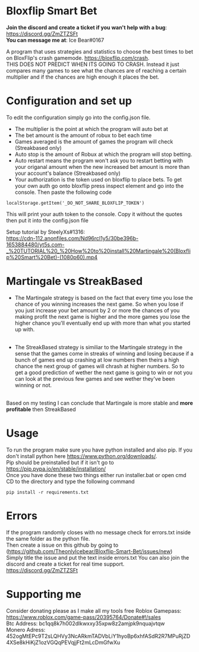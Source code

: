 # Bloxflip Smart Bet
**Join the discord and create a ticket if you wan't help with a bug**: https://discord.gg/ZmZTZSFt <br>
**You can message me at**: Ice Bear#0167

A program that uses strategies and statistics to choose the best times to bet on BloxFlip's crash gamemode. https://bloxflip.com/crash. <br>
THIS DOES NOT PREDICT WHEN ITS GOING TO CRASH. Instead it just compares many games to see what the chances are of reaching a certain multiplier and if the chances are high enough it places the bet. <br>

# Configuration and set up
To edit the configuration simply go into the config.json file. 
- The multiplier is the point at which the program will auto bet at 
- The bet amount is the amount of robux to bet each time
- Games averaged is the amount of games the program will check (Streakbased only)
- Auto stop is the amount of Robux at which the program will stop betting.
- Auto restart means the program won't ask you to restart betting with your origanal amount when the new increased bet amount is more than your account's balance (Streakbased only)
- Your authorization is the token used on bloxflip to place bets. To get your own auth go onto bloxflip press inspect element and go into the console. Then paste the following code
```
localStorage.getItem('_DO_NOT_SHARE_BLOXFLIP_TOKEN')
```
 This will print your auth token to the console. Copy it without the quotes then put it into the config.json file

Setup tutorial by SteelyXs#1316: <br>
https://cdn-112.anonfiles.com/Nd96rcl1y5/30be396b-1653884480/yt5s.com-_%20TUTORIAL%20_%20How%20to%20install%20Martingale%20(Bloxflip%20Smart%20Bet)-(1080p60).mp4
# Martingale vs StreakBased
- The Martingale strategy is based on the fact that every time you lose the chance of you winning increases the next game. So when you lose if you just increase your bet amount by 2 or more the chances of you making profit the next game is higher and the more games you lose the higher chance you'll eventually end up with more than what you started up with. <br> <br>

- The StreakBased strategy is similiar to the Martingale strategy in the sense that the games come in streaks of winning and losing because if a bunch of games end up crashing at low numbers then theirs a high chance the next group of games will chrash at higher numbers. So to get a good prediction of wether the next game is going to win or not you can look at the previous few games and see wether they've been winning or not. <br> <br>

Based on my testing I can conclude that Martingale is more stable and **more profitable** then StreakBased
# Usage
To run the program make sure you have python installed and also pip. If you don't install python here https://www.python.org/downloads/. <br>
Pip should be preinstalled but if it isn't go to  https://pip.pypa.io/en/stable/installation/ <br>
Once you have done these two things either run installer.bat or open cmd CD to the directory and type the following command
```
pip install -r requirements.txt
```
# Errors
If the program randomly closes with no message check for errors.txt inside the same folder as the python file. <br>
Then create a issue on this github by going to (https://github.com/TheonlyIcebear/Bloxflip-Smart-Bet/issues/new) <br>
Simply title the issue and put the text inside errors.txt
You can also join the discord and create a ticket for real time support. https://discord.gg/ZmZTZSFt
# Supporting me
Consider donating please as I make all my tools free 
Roblox Gamepass: https://www.roblox.com/game-pass/20395764/Donate#!/sales <br>
Btc Address: bc1qq8k7h002dlkwxxy35xpw8z2amjpk9nquajvtqw <br>
Monero Adress: 452ogMtEPc9T2sLQHVy3NcARkmTADVbLiY1hyoBp6xhfASdR2R7MPuRjZD4XSe8kHiKjZ1ozVGQqPEVqjjFt2mLcDmGfwXu <br>
